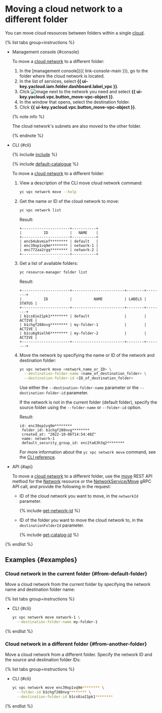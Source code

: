 # Moving a cloud network to a different folder

You can move cloud resources between folders within a single [cloud](../../resource-manager/concepts/resources-hierarchy.md).

{% list tabs group=instructions %}

- Management console {#console}

   To move a [cloud network](../concepts/network.md) to a different folder:

   1. In the [management console]({{ link-console-main }}), go to the folder where the cloud network is located.
   1. In the list of services, select **{{ ui-key.yacloud.iam.folder.dashboard.label_vpc }}**.
   1. Click ![image](../../_assets/options.svg) next to the network you need and select **{{ ui-key.yacloud.vpc.button_move-vpc-object }}**.
   1. In the window that opens, select the destination folder.
   1. Click **{{ ui-key.yacloud.vpc.button_move-vpc-object }}**.

   {% note info %}

   The cloud network's subnets are also moved to the other folder.

   {% endnote %}

- CLI {#cli}

   {% include [include](../../_includes/cli-install.md) %}

   {% include [default-catalogue](../../_includes/default-catalogue.md) %}

   To move a [cloud network](../concepts/network.md) to a different folder:

   1. View a description of the CLI move cloud network command:

      ```bash
      yc vpc network move --help
      ```

   1. Get the name or ID of the cloud network to move:

      ```bash
      yc vpc network list
      ```
      Result:
      ```text
      +----------------------+-----------+
      |          ID          |   NAME    |
      +----------------------+-----------+
      | encb4ubvmief******** | default   |
      | enc39op1vq9m******** | network-1 |
      | enc772aa2rgq******** | network-2 |
      +----------------------+-----------+
      ```

   1. Get a list of available folders:

      ```bash
      yc resource-manager folder list
      ```

      Result:
      ```text
      +----------------------+------------------------+--------+--------+
      |          ID          |          NAME          | LABELS | STATUS |
      +----------------------+------------------------+--------+--------+
      | b1cs8ie21pk1******** | default                |        | ACTIVE |
      | b1chgf288nvg******** | my-folder-1            |        | ACTIVE |
      | b1cu6g9ielh6******** | my-folder-2            |        | ACTIVE |
      +----------------------+------------------------+--------+--------+
      ```

   1. Move the network by specifying the name or ID of the network and destination folder:

      ```bash
      yc vpc network move <network_name_or_ID> \
        --destination-folder-name <name_of_destination_folder> \
        --destination-folder-id <ID_of_destination_folder>
      ```
      Use either the `--destination-folder-name` parameter or the `--destination-folder-id` parameter.

      If the network is not in the current folder (default folder), specify the source folder using the `--folder-name` or `--folder-id` option.

      Result:

      ```text
      id: enc39op1vq9m********
       folder_id: b1chgf288nvg********
       created_at: "2022-10-06T14:54:48Z"
       name: network-1
       default_security_group_id: enc2ta63h3q2********
      ```

      For more information about the `yc vpc network move` command, see the [CLI reference](../../cli/cli-ref/managed-services/vpc/network/move.md).

- API {#api}

   To move a [cloud network](../concepts/network.md) to a different folder, use the [move](../api-ref/Network/move) REST API method for the [Network](../api-ref/Network/index.md) resource or the [NetworkService/Move](../api-ref/grpc/network_service.md#Move) gRPC API call, and provide the following in the request:

   * ID of the cloud network you want to move, in the `networkId` parameter.

      {% include [get-network-id](../../_includes/vpc/get-network-id.md) %}

   * ID of the folder you want to move the cloud network to, in the `destinationFolderId` parameter.

      {% include [get-catalog-id](../../_includes/get-catalog-id.md) %}

{% endlist %}

## Examples {#examples}

### Cloud network in the current folder {#from-default-folder}

Move a cloud network from the current folder by specifying the network name and destination folder name:

{% list tabs group=instructions %}

- CLI {#cli}

   ```bash
   yc vpc network move network-1 \
     --destination-folder-name my-folder-1
   ```

{% endlist %}

### Cloud network in a different folder {#from-another-folder}

Move a cloud network from a different folder. Specify the network ID and the source and destination folder IDs:

{% list tabs group=instructions %}

- CLI {#cli}

   ```bash
   yc vpc network move enc39op1vq9m******** \
     --folder-id b1chgf288nvg******** \
     --destination-folder-id b1cs8ie21pk1********
   ```

{% endlist %}
